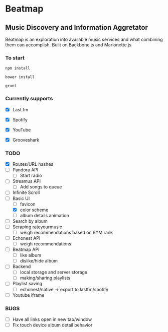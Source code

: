 Beatmap
=======

Music Discovery and Information Aggretator
------------------------------------------

Beatmap is an exploration into available music services and what combining them can accomplish.
Built on Backbone.js and Marionette.js

### To start
`npm install`

`bower install`

`grunt`

### Currently supports
- [x] Last.fm
- [x] Spotify
- [x] YouTube
- [x] Grooveshark


### TODO
- [x] Routes/URL hashes
- [ ] Pandora API
	- [ ] Start radio
- [ ] Streamus API
	- [ ] Add songs to queue
- [ ] Infinite Scroll
- [ ] Basic UI
	- [ ] favicon
	- [x] color scheme
	- [ ] album details animation
- [ ] Search by album
- [ ] Scraping rateyourmusic
	- [ ] weigh recommendations based on RYM rank
- [ ] Echonest API
	- [ ] weigh recommendations
- [ ] Beatmap API
	- [ ] like album
	- [ ] dislike/hide album
- [ ] Backend
	- [ ] local storage and server storage
	- [ ] making/sharing playlists 
- [ ] Playlist saving
	- [ ] echonest/native -> export to lastfm/spotify
- [ ] Youtube iframe

### BUGS
- [ ] Have all links open in new tab/window
- [ ] Fix touch device album detail behavior